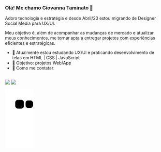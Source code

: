 ### Olá! Me chamo Giovanna Taminato 👋


Adoro tecnologia e estratégia e desde Abril/23 estou migrando de Designer Social Media para UX/UI.

Meu objetivo é, além de acompanhar as mudanças de mercado e atualizar meus conhecimentos, me tornar apta a entregar projetos com experiências eficientes e estratégicas.

- 🌸 Atualmente estou estudando UX/UI e praticando desenvolvimento de telas em HTML | CSS | JavaScript
- 💮 Objetivo: projetos Web/App
- 🌺 Como me contatar:

##

<div> 

  <a href="https://www.instagram.com/giovannataminato/" target="_blank"><img src="https://img.shields.io/badge/-Instagram-%23E4405F?style=for-the-badge&logo=instagram&logoColor=white" target="_blank"></a>
  <a href="https://www.linkedin.com/in/giovanna-taminato/" target="_blank"><img src="https://img.shields.io/badge/-LinkedIn-%230077B5?style=for-the-badge&logo=linkedin&logoColor=white" target="_blank"></a>
    
</div>

![Snake animation](https://github.com/gitaminato/gitaminato/blob/output/github-contribution-grid-snake.svg)

<!--
**gitaminato/gitaminato** is a ✨ _special_ ✨ repository because its `README.md` (this file) appears on your GitHub profile.

Here are some ideas to get you started:

- 🔭 I’m currently working on ...
- 🌱 I’m currently learning ...
- 👯 I’m looking to collaborate on ...
- 🤔 I’m looking for help with ...
- 💬 Ask me about ...
- 📫 How to reach me: ...
- 😄 Pronouns: ...
- ⚡ Fun fact: ...
-->
